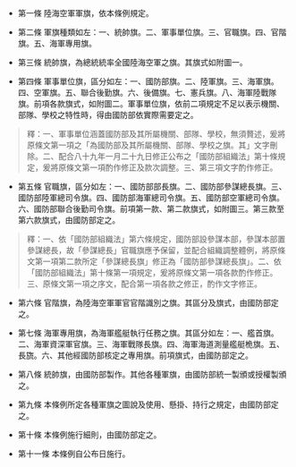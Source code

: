 * 第一條 陸海空軍軍旗，依本條例規定。

* 第二條 軍旗種類如左：一、統帥旗。二、軍事單位旗。三、官職旗。四、官階旗。五、海軍專用旗。

* 第三條 統帥旗，為總統統率全國陸海空軍之旗。其旗式如附圖一。

* 第四條 軍事單位旗，區分如左：一、國防部旗。二、陸軍旗。三、海軍旗。四、空軍旗。五、聯合後勤旗。六、後備旗。七、憲兵旗。八、海軍陸戰隊旗。前項各款旗式，如附圖二。軍事單位旗，依前二項規定不足以表示機關、部隊、學校之特性時，得由國防部依實際需要定之。

> 釋：一、軍事單位涵蓋國防部及其所屬機關、部隊、學校，無須贅述，爰將原條文第一項之「為國防部及其所屬機關、部隊、學校之旗。其」文字刪除。二、配合八十九年一月二十九日修正公布之「國防部組織法」第十條規定，爰將原條文第一項酌作修正及款次調整。三、第三項文字酌作修正。

* 第五條 官職旗，區分如左：一、國防部部長旗。二、國防部參謀總長旗。三、國防部陸軍總司令旗。四、國防部海軍總司令旗。五、國防部空軍總司令旗。六、國防部聯合後勤司令旗。前項第一款、第二款旗式，如附圖三。第三款至第六款旗式，由國防部定之。

> 釋：一、依「國防部組織法」第六條規定，國防部設參謀本部，參謀本部置參謀總長，故「參謀總長」官職旗應予保留，並配合組織調整體例，將原條文第一項第二款所定「參謀總長旗」修正為「國防部參謀總長旗」。二、依「國防部組織法」第十條第一項規定，爰將原條文第一項各款酌作修正。三、原條文第一項之序文，配合第一項各款之修正，酌作文字修正。

* 第六條 官階旗，為陸海空軍軍官官階識別之旗。其區分及旗式，由國防部定之。

* 第七條 海軍專用旗，為海軍艦艇執行任務之旗。其區分如左：一、艦首旗。二、海軍資深軍官旗。三、海軍戰隊長旗。四、海軍海道測量艦艇桅旗。五、長旒。六、其他經國防部核定之專用旗。前項旗式，由國防部定之。

* 第八條 統帥旗，由國防部製作。其他各種軍旗，由國防部統一製頒或授權製頒之。

* 第九條 本條例所定各種軍旗之圖說及使用、懸掛、持行之規定，由國防部定之。

* 第十條 本條例施行細則，由國防部定之。

* 第十一條 本條例自公布日施行。

